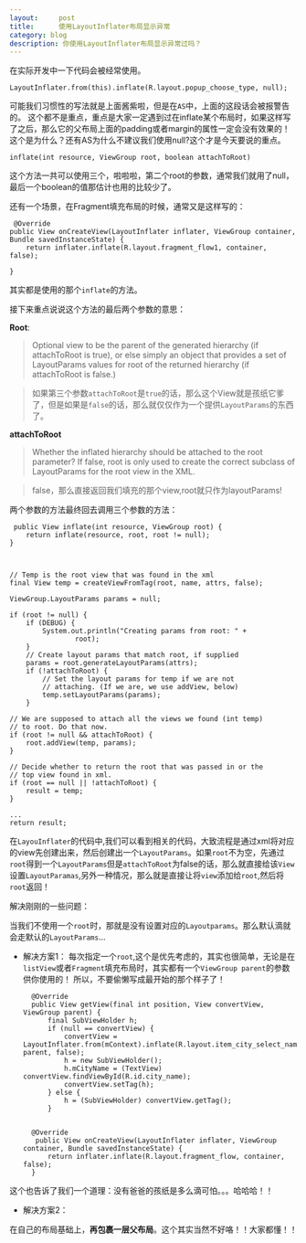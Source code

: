 ```yaml
---
layout:     post
title:      使用LayoutInflater布局显示异常
category: blog
description: 你使用LayoutInflater布局显示异常过吗？
---
```


在实际开发中一下代码会被经常使用。
  	
	LayoutInflater.from(this).inflate(R.layout.popup_choose_type, null);
可能我们习惯性的写法就是上面酱紫啦，但是在`AS`中，上面的这段话会被报警告的。
这个都不是重点，重点是大家一定遇到过在inflate某个布局时，如果这样写了之后，那么它的父布局上面的padding或者margin的属性一定会没有效果的！这个是为什么？还有AS为什么不建议我们使用null?这个才是今天要说的重点。

	inflate(int resource, ViewGroup root, boolean attachToRoot) 
这个方法一共可以使用三个，啦啦啦，第二个root的参数，通常我们就用了null，最后一个boolean的值那估计也用的比较少了。

还有一个场景，在Fragment填充布局的时候，通常又是这样写的：

	 @Override
    public View onCreateView(LayoutInflater inflater, ViewGroup container, Bundle savedInstanceState) {
        return inflater.inflate(R.layout.fragment_flow1, container, false);

    }
其实都是使用的那个`inflate`的方法。

接下来重点说说这个方法的最后两个参数的意思：

**Root**:
>Optional view to be the parent of the generated hierarchy (if attachToRoot is true), or else simply an object that provides a set of LayoutParams values for root of the returned hierarchy (if attachToRoot is false.)

>如果第三个参数`attachToRoot`是`true`的话，那么这个View就是孩纸它爹了，但是如果是`false`的话，那么就仅仅作为一个提供`LayoutParams`的东西了。

**attachToRoot**
>Whether the inflated hierarchy should be attached to the root parameter? If false, root is only used to create the correct subclass of LayoutParams for the root view in the XML.

>false，那么直接返回我们填充的那个view,root就只作为layoutParams!


两个参数的方法最终回去调用三个参数的方法：

	 public View inflate(int resource, ViewGroup root) {
        return inflate(resource, root, root != null);
    }



	// Temp is the root view that was found in the xml
    final View temp = createViewFromTag(root, name, attrs, false);

    ViewGroup.LayoutParams params = null;

    if (root != null) {
        if (DEBUG) {
            System.out.println("Creating params from root: " +
                    root);
        }
        // Create layout params that match root, if supplied
        params = root.generateLayoutParams(attrs);
        if (!attachToRoot) {
            // Set the layout params for temp if we are not
            // attaching. (If we are, we use addView, below)
            temp.setLayoutParams(params);
        }

	// We are supposed to attach all the views we found (int temp)
    // to root. Do that now.
    if (root != null && attachToRoot) {
        root.addView(temp, params);
    }

    // Decide whether to return the root that was passed in or the
    // top view found in xml.
    if (root == null || !attachToRoot) {
        result = temp;
    }

	...
	return result;

在`LayouInflater`的代码中,我们可以看到相关的代码，大致流程是通过xml将对应的view先创建出来，然后创建出一个`LayoutParams`。如果`root`不为空，先通过`root`得到一个`LayoutParams`但是`attachToRoot`为false的话，那么就直接给该`View`设置`LayoutParamas`,另外一种情况，那么就是直接让将`view`添加给`root`,然后将`root`返回！



解决刚刚的一些问题：


当我们不使用一个`root`时，那就是没有设置对应的`Layoutparams`。那么默认滴就会走默认的`LayoutParams`...


* 解决方案1：
每次指定一个`root`,这个是优先考虑的，其实也很简单，无论是在`listView`或者`Fragment`填充布局时，其实都有一个`ViewGroup parent`的参数供你使用的！	所以，不要偷懒写成最开始的那个样子了！


		@Override
		public View getView(final int position, View convertView, ViewGroup parent) {
		    final SubViewHolder h;
		    if (null == convertView) {
		        convertView = LayoutInflater.from(mContext).inflate(R.layout.item_city_select_name, parent, false);
		        h = new SubViewHolder();
		        h.mCityName = (TextView) convertView.findViewById(R.id.city_name);
		        convertView.setTag(h);
		    } else {
		        h = (SubViewHolder) convertView.getTag();
		    }


		@Override
		 public View onCreateView(LayoutInflater inflater, ViewGroup container, Bundle savedInstanceState) {
	        return inflater.inflate(R.layout.fragment_flow, container, false);
	    }

这个也告诉了我们一个道理：没有爸爸的孩纸是多么滴可怕。。。哈哈哈！！

* 解决方案2：

在自己的布局基础上，**再包裹一层父布局**。这个其实当然不好咯！！大家都懂！！

